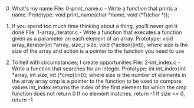 0. What's my name 
	File: 0-print_name.c - Write a function that prints a name.
		Prototype: void print_name(char *name, void (*f)(char *));

1. If you spend too much time thinking about a thing, you'll never get it done 
	File: 1-array_iterator.c - Write a function that executes a function given as a parameter on each element of an array.
		Prototype: void array_iterator(int *array, size_t size, void (*action)(int));
		where size is the size of the array
		and action is a pointer to the function you need to use

2. To hell with circumstances; I create opportunities 
	File: 2-int_index.c - Write a function that searches for an integer.
		Prototype: int int_index(int *array, int size, int (*cmp)(int));
		where size is the number of elements in the array array
		cmp is a pointer to the function to be used to compare values
		int_index returns the index of the first element for which the cmp function does not return 0
		If no element matches, return -1
		If size <= 0, return -1
